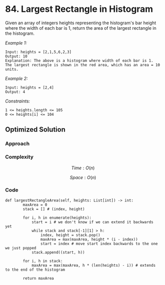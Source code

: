 # 84. Largest Rectangle in Histogram
Given an array of integers heights representing the histogram's bar height where the width of each bar is 1, return the area of the largest rectangle in the histogram.

*Example 1:*

```
Input: heights = [2,1,5,6,2,3]
Output: 10
Explanation: The above is a histogram where width of each bar is 1.
The largest rectangle is shown in the red area, which has an area = 10 units.
```

*Example 2:*

```
Input: heights = [2,4]
Output: 4
```

*Constraints:*

```
1 <= heights.length <= 105
0 <= heights[i] <= 104
```

## Optimized Solution

### Approach
<!-- Describe your approach to solving the problem. -->

### Complexity
$$Time: O(n)$$

$$Space: O(n)$$

### Code
```
def largestRectangleArea(self, heights: List[int]) -> int:
        maxArea = 0
        stack = [] # (index, height)

        for i, h in enumerate(heights):
            start = i # we don't know if we can extend it backwards yet
            while stack and stack[-1][1] > h:
                index, height = stack.pop()
                maxArea = max(maxArea, height * (i - index))
                start = index # move start index backwards to the one we just popped
            stack.append((start, h))

        for i, h in stack:
            maxArea = max(maxArea, h * (len(heights) - i)) # extends to the end of the histogram

        return maxArea
```